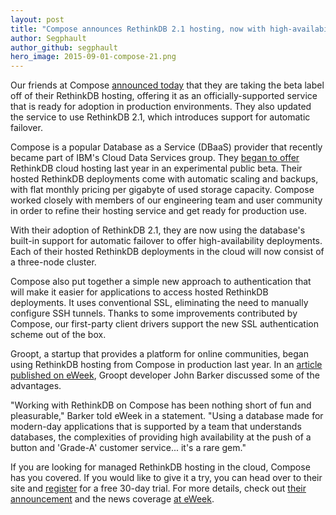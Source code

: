 ```yaml
---
layout: post
title: "Compose announces RethinkDB 2.1 hosting, now with high-availability"
author: Segphault
author_github: segphault
hero_image: 2015-09-01-compose-21.png
---
```


Our friends at Compose [announced today][compose_announcement] that they are taking the beta label off of their RethinkDB hosting, offering it as an officially-supported service that is ready for adoption in production environments. They also updated the service to use RethinkDB 2.1, which introduces support for automatic failover.

<!--more-->

Compose is a popular Database as a Service (DBaaS) provider that recently became part of IBM's Cloud Data Services group. They [began to offer][initial_offering] RethinkDB cloud hosting last year in an experimental public beta. Their hosted RethinkDB deployments come with automatic scaling and backups, with flat monthly pricing per gigabyte of used storage capacity. Compose worked closely with members of our engineering team and user community in order to refine their hosting service and get ready for production use.

With their adoption of RethinkDB 2.1, they are now using the database's built-in support for automatic failover to offer high-availability deployments. Each of their hosted RethinkDB deployments in the cloud will now consist of a three-node cluster.

Compose also put together a simple new approach to authentication that will make it easier for applications to access hosted RethinkDB deployments. It uses conventional SSL, eliminating the need to manually configure SSH tunnels. Thanks to some improvements contributed by Compose, our first-party client drivers support the new SSL authentication scheme out of the box.

Groopt, a startup that provides a platform for online communities, began using RethinkDB hosting from Compose in production last year. In an [article published on eWeek][eweek_article], Groopt developer John Barker discussed some of the advantages.

"Working with RethinkDB on Compose has been nothing short of fun and pleasurable," Barker told eWeek in a statement. "Using a database made for modern-day applications that is supported by a team that understands databases, the complexities of providing high availability at the push of a button and 'Grade-A' customer service... it's a rare gem."

If you are looking for managed RethinkDB hosting in the cloud, Compose has you covered. If you would like to give it a try, you can head over to their site and [register][register] for a free 30-day trial. For more details, check out [their announcement][compose_announcement] and the news coverage [at eWeek][eweek_article].

[compose_announcement]: https://www.compose.io/articles/rethinkdb-production-ready/
[eweek_article]: http://www.eweek.com/database/ibms-compose-offers-hosted-rethinkdb.html
[initial_offering]: http://www.rethinkdb.com/blog/compose/
[register]: https://www.compose.io/rethinkdb/
